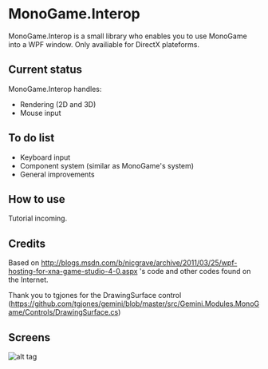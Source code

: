 MonoGame.Interop
====

MonoGame.Interop is a small library who enables you to use MonoGame into a WPF window.
Only availiable for DirectX plateforms.

Current status
----

MonoGame.Interop handles:

- Rendering (2D and 3D)
- Mouse input

To do list
----

- Keyboard input
- Component system (similar as MonoGame's system)
- General improvements

How to use
----

Tutorial incoming.

Credits
----

Based on http://blogs.msdn.com/b/nicgrave/archive/2011/03/25/wpf-hosting-for-xna-game-studio-4-0.aspx 's code and other codes found on the Internet.

Thank you to tgjones for the DrawingSurface control (https://github.com/tgjones/gemini/blob/master/src/Gemini.Modules.MonoGame/Controls/DrawingSurface.cs)

Screens
----

![alt tag](https://github.com/ShyroFR/MonoGame.Interop/blob/master/Screens/Interop.PNG)
